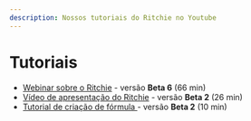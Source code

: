 ```yaml
---
description: Nossos tutoriais do Ritchie no Youtube
---
```


# Tutoriais

* [Webinar sobre o Ritchie](https://www.youtube.com/watch?v=CbPlLzPfV4M) - versão **Beta 6** \(66 min\) 
* [Vídeo de apresentação do Ritchie](https://youtu.be/_NZLDdn42wM) - versão **Beta 2** \(26 min\)
* [Tutorial de criação de fórmula ](https://www.youtube.com/watch?v=B-6MFIIbpZI)- versão **Beta 2** \(10 min\)

